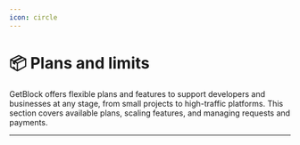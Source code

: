 ```yaml
---
icon: circle
---
```


# 📦 Plans and limits

GetBlock offers flexible plans and features to support developers and businesses at any stage, from small projects to high-traffic platforms. This section covers available plans, scaling features, and managing requests and payments.

***
